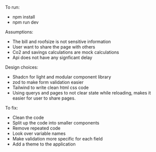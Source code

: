 To run:
- npm install
- npm run dev

Assumptions:
- The bill and roofsize is not sensitive information
- User want to share the page with others
- Co2 and savings calculations are mock calculations
- Api does not have any signficant delay

Design choices:
- Shadcn for light and modular component library
- zod to make form validation easier
- Tailwind to write clean html css code
- Using querys and pages to not clear state while reloading, makes it easier for user to share pages.

To fix:
- Clean the code
- Split up the code into smaller components
- Remove repeated code
- Look over variable names
- Make validation more specific for each field
- Add a theme to the application

